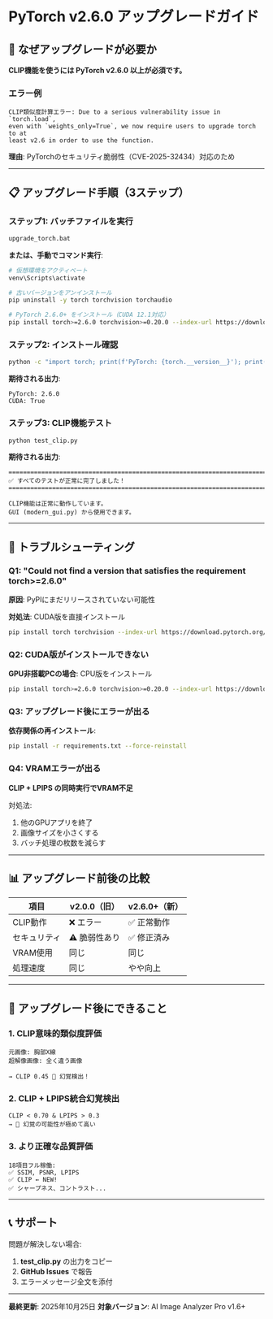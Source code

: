 # PyTorch v2.6.0 アップグレードガイド

## 🚨 なぜアップグレードが必要か

**CLIP機能を使うには PyTorch v2.6.0 以上が必須です。**

### エラー例
```
CLIP類似度計算エラー: Due to a serious vulnerability issue in `torch.load`,
even with `weights_only=True`, we now require users to upgrade torch to at
least v2.6 in order to use the function.
```

**理由**: PyTorchのセキュリティ脆弱性（CVE-2025-32434）対応のため

---

## 📋 アップグレード手順（3ステップ）

### ステップ1: バッチファイルを実行

```bash
upgrade_torch.bat
```

**または、手動でコマンド実行**:

```bash
# 仮想環境をアクティベート
venv\Scripts\activate

# 古いバージョンをアンインストール
pip uninstall -y torch torchvision torchaudio

# PyTorch 2.6.0+ をインストール（CUDA 12.1対応）
pip install torch>=2.6.0 torchvision>=0.20.0 --index-url https://download.pytorch.org/whl/cu121
```

### ステップ2: インストール確認

```bash
python -c "import torch; print(f'PyTorch: {torch.__version__}'); print(f'CUDA: {torch.cuda.is_available()}')"
```

**期待される出力**:
```
PyTorch: 2.6.0
CUDA: True
```

### ステップ3: CLIP機能テスト

```bash
python test_clip.py
```

**期待される出力**:
```
================================================================================
✅ すべてのテストが正常に完了しました！
================================================================================

CLIP機能は正常に動作しています。
GUI (modern_gui.py) から使用できます。
```

---

## 🔧 トラブルシューティング

### Q1: "Could not find a version that satisfies the requirement torch>=2.6.0"

**原因**: PyPIにまだリリースされていない可能性

**対処法**: CUDA版を直接インストール
```bash
pip install torch torchvision --index-url https://download.pytorch.org/whl/cu121
```

### Q2: CUDA版がインストールできない

**GPU非搭載PCの場合**: CPU版をインストール
```bash
pip install torch>=2.6.0 torchvision>=0.20.0 --index-url https://download.pytorch.org/whl/cpu
```

### Q3: アップグレード後にエラーが出る

**依存関係の再インストール**:
```bash
pip install -r requirements.txt --force-reinstall
```

### Q4: VRAMエラーが出る

**CLIP + LPIPS の同時実行でVRAM不足**

対処法:
1. 他のGPUアプリを終了
2. 画像サイズを小さくする
3. バッチ処理の枚数を減らす

---

## 📊 アップグレード前後の比較

| 項目 | v2.0.0（旧） | v2.6.0+（新） |
|-----|------------|--------------|
| CLIP動作 | ❌ エラー | ✅ 正常動作 |
| セキュリティ | ⚠️ 脆弱性あり | ✅ 修正済み |
| VRAM使用 | 同じ | 同じ |
| 処理速度 | 同じ | やや向上 |

---

## 🎯 アップグレード後にできること

### 1. CLIP意味的類似度評価
```
元画像: 胸部X線
超解像画像: 全く違う画像

→ CLIP 0.45 🚨 幻覚検出！
```

### 2. CLIP + LPIPS統合幻覚検出
```
CLIP < 0.70 & LPIPS > 0.3
→ 🚨 幻覚の可能性が極めて高い
```

### 3. より正確な品質評価
```
18項目フル稼働:
✅ SSIM, PSNR, LPIPS
✅ CLIP ← NEW!
✅ シャープネス、コントラスト...
```

---

## 📞 サポート

問題が解決しない場合:
1. **test_clip.py** の出力をコピー
2. **GitHub Issues** で報告
3. エラーメッセージ全文を添付

---

**最終更新**: 2025年10月25日
**対象バージョン**: AI Image Analyzer Pro v1.6+
